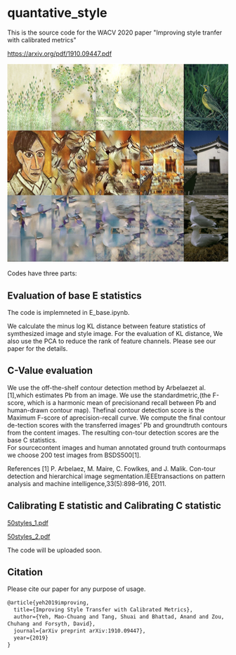 # quantative_style

This is the source code for the WACV 2020 paper "Improving style tranfer with calibrated metrics"

https://arxiv.org/pdf/1910.09447.pdf

<img src='teasor.png' width=700>

Codes have three parts:

## Evaluation of base E statistics

The code is implemneted in E_base.ipynb.

We calculate the minus log KL distance between feature statistics of symthesized image and style image. For the evaluation of KL distance, We also use the PCA to reduce the rank of feature channels. Please see our paper for the details. 


## C-Value evaluation

We use the off-the-shelf contour detection method by Arbelaezet al. [1],which estimates Pb from an image.   We use the standardmetric,(the F-score, which is a harmonic mean of precisionand recall between Pb and human-drawn contour map). Thefinal contour detection score is the Maximum F-score of aprecision-recall curve.   We  compute  the  final  contour  de-tection scores with the transferred images’ Pb and groundtruth contours from the content images.  The resulting con-tour detection scores are the base C statistics.  
For sourcecontent images and human annotated ground truth contourmaps we choose 200 test images from BSDS500[1].

References
[1]  P.  Arbelaez,  M.  Maire,  C.  Fowlkes,  and  J.  Malik. Con-tour detection and hierarchical image segmentation.IEEEtransactions  on  pattern  analysis  and  machine  intelligence,33(5):898–916, 2011.

## Calibrating E statistic and Calibrating C statistic

[50styles_1.pdf](https://github.com/stringtron/quantative_style/files/4075093/50styles_1.pdf)

[50styles_2.pdf](https://github.com/stringtron/quantative_style/files/4075094/50styles_2.pdf)

The code will be uploaded soon.

## Citation
Please cite our paper for any purpose of usage.
```
@article{yeh2019improving,
  title={Improving Style Transfer with Calibrated Metrics},
  author={Yeh, Mao-Chuang and Tang, Shuai and Bhattad, Anand and Zou, Chuhang and Forsyth, David},
  journal={arXiv preprint arXiv:1910.09447},
  year={2019}
}
```
